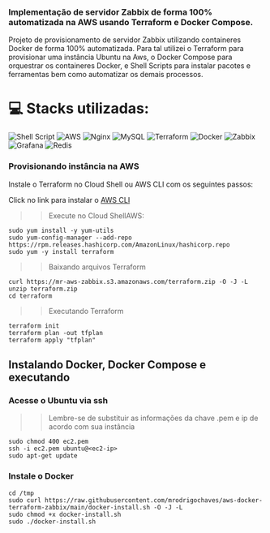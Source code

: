 ### Implementação de servidor Zabbix de forma 100% automatizada na AWS usando Terraform e Docker Compose.

Projeto de provisionamento de servidor Zabbix utilizando containeres Docker de forma 100% automatizada. Para tal utilizei o Terraform para provisionar uma instância Ubuntu na Aws, o Docker Compose para orquestrar os containeres Docker, e Shell Scripts para instalar pacotes e ferramentas bem como automatizar os demais processos.

# 💻 Stacks utilizadas:
![Shell Script](https://img.shields.io/badge/shell_script-%23121011.svg?style=for-the-badge&logo=gnu-bash&logoColor=white)  ![AWS](https://img.shields.io/badge/AWS-%23FF9900.svg?style=for-the-badge&logo=amazon-aws&logoColor=white) ![Nginx](https://img.shields.io/badge/nginx-%23009639.svg?style=for-the-badge&logo=nginx&logoColor=white)  ![MySQL](https://img.shields.io/badge/mysql-%2300f.svg?style=for-the-badge&logo=mysql&logoColor=white) ![Terraform](https://img.shields.io/badge/terraform-%235835CC.svg?style=for-the-badge&logo=terraform&logoColor=white) ![Docker](https://img.shields.io/badge/docker-%230db7ed.svg?style=for-the-badge&logo=docker&logoColor=white) ![Zabbix](https://img.shields.io/badge/zabbix-d0021b?style=for-the-badge&logo=zabbix&logoColor=white) ![Grafana](https://img.shields.io/badge/grafana-%23F46800.svg?style=for-the-badge&logo=grafana&logoColor=white) ![Redis](https://img.shields.io/badge/redis-%23DD0031.svg?style=for-the-badge&logo=redis&logoColor=white)

### Provisionando instância na AWS

Instale o Terraform no Cloud Shell ou AWS CLI com os seguintes passos:

Click no link para instalar o [AWS CLI](https://docs.aws.amazon.com/pt_br/cli/latest/userguide/getting-started-install.html)

>>Execute no Cloud ShellAWS:
    
    sudo yum install -y yum-utils
    sudo yum-config-manager --add-repo https://rpm.releases.hashicorp.com/AmazonLinux/hashicorp.repo
    sudo yum -y install terraform

>>Baixando arquivos Terraform

    curl https://mr-aws-zabbix.s3.amazonaws.com/terraform.zip -O -J -L
    unzip terraform.zip
    cd terraform


>>Executando Terraform
    
    terraform init
    terraform plan -out tfplan 
    terraform apply "tfplan"

## Instalando Docker, Docker Compose e executando
### Acesse o Ubuntu via ssh
>> Lembre-se de substituir as informações da chave .pem e ip de acordo com sua instância

    sudo chmod 400 ec2.pem
    ssh -i ec2.pem ubuntu@<ec2-ip>
    sudo apt-get update

### Instale o Docker

    cd /tmp
    sudo curl https://raw.githubusercontent.com/mrodrigochaves/aws-docker-terraform-zabbix/main/docker-install.sh -O -J -L
    sudo chmod +x docker-install.sh
    sudo ./docker-install.sh


